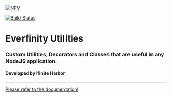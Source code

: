 
[![NPM](https://nodei.co/npm/@everfinity/utilities.svg?downloads=true&downloadRank=true)](https://nodei.co/npm/@everfinity/utilities)

[![Build Status](https://travis-ci.com/infiniteharbor/infinity-utilities.svg?branch=master)](https://travis-ci.com/infiniteharbor/infinity-utilities)

# Everfinity Utilities 
### Custom Utilities, Decorators and Classes that are useful in any NodeJS application.
#### Developed by Ifinite Harbor 
----

[Please refer to the documentation!](https://infiniteharbor.github.io/everfinity-utilities/index.html)
